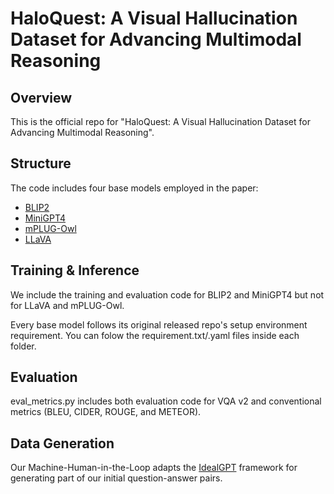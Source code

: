 # HaloQuest: A Visual Hallucination Dataset for Advancing Multimodal Reasoning

## Overview

This is the official repo for "HaloQuest: A Visual Hallucination Dataset for Advancing Multimodal Reasoning".

## Structure
The code includes four base models employed in the paper:
* [BLIP2](https://github.com/salesforce/LAVIS/tree/main)
* [MiniGPT4](https://github.com/Vision-CAIR/MiniGPT-4)
* [mPLUG-Owl](https://github.com/X-PLUG/mPLUG-Owl/tree/main)
* [LLaVA](https://github.com/haotian-liu/LLaVA#llava-weights)

## Training & Inference 
We include the training and evaluation code for BLIP2 and MiniGPT4 but not for LLaVA and mPLUG-Owl.

Every base model follows its original released repo's setup environment requirement. You can folow the requirement.txt/.yaml files inside each folder.

## Evaluation
eval_metrics.py includes both evaluation code for VQA v2 and conventional metrics (BLEU, CIDER, ROUGE, and METEOR).

## Data Generation
Our Machine-Human-in-the-Loop adapts the [IdealGPT](https://github.com/Hxyou/IdealGPT) framework for generating part of our initial question-answer pairs.


